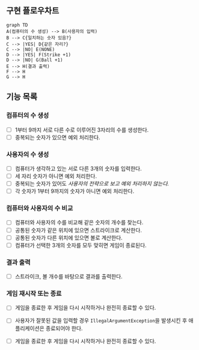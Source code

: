 ## 구현 플로우차트

```mermaid
graph TD
A(컴퓨터의 수 생성) --> B(사용자의 입력)
B --> C{일치하는 숫자 있음?} 
C --> |YES| D{같은 자리?}
C --> |NO| E(NONE)
D --> |YES| F(Strike +1)
D --> |NO| G(Ball +1)
E --> H(결과 출력)
F --> H
G --> H
```

## 기능 목록

### 컴퓨터의 수 생성

- [ ] 1부터 9까지 서로 다른 수로 이루어진 3자리의 수를 생성한다.
- [ ] 중복되는 숫자가 있으면 예외 처리한다.

### 사용자의 수 생성

- [ ] 컴퓨터가 생각하고 있는 서로 다른 3개의 숫자를 입력한다.
- [ ] 세 자리 숫자가 아니면 예외 처리한다.
- [ ] 중복되는 숫자가 있어도 _사용자의 전략으로 보고 예외 처리하지 않는다._
- [ ] 각 숫자가 1부터 9까지의 숫자가 아니면 예외 처리한다.

### 컴퓨터와 사용자의 수 비교

- [ ] 컴퓨터와 사용자의 수를 비교해 같은 숫자의 개수를 찾는다.
- [ ] 공통된 숫자가 같은 위치에 있으면 스트라이크로 계산한다.
- [ ] 공통된 숫자가 다른 위치에 있으면 볼로 계산한다.
- [ ] 컴퓨터가 선택한 3개의 숫자를 모두 맞히면 게임이 종료된다.

### 결과 출력

- [ ] 스트라이크, 볼 개수를 바탕으로 결과를 출력한다.

### 게임 재시작 또는 종료

- [ ] 게임을 종료한 후 게임을 다시 시작하거나 완전히 종료할 수 있다.

- [ ] 사용자가 잘못된 값을 입력할 경우 `IllegalArgumentException`을 발생시킨 후 애플리케이션은 종료되어야 한다.
- [ ] 게임을 종료한 후 게임을 다시 시작하거나 완전히 종료할 수 있다.
